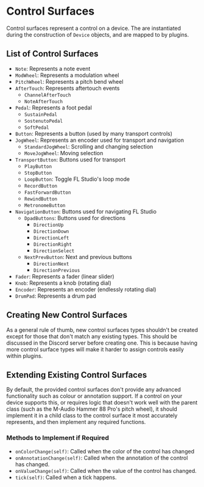 
# Control Surfaces

Control surfaces represent a control on a device. The are instantiated during
the construction of `Device` objects, and are mapped to by plugins.

## List of Control Surfaces

* `Note`: Represents a note event
* `ModWheel`: Represents a modulation wheel
* `PitchWheel`: Represents a pitch bend wheel
* `AfterTouch`: Represents aftertouch events
    * `ChannelAfterTouch`
    * `NoteAfterTouch`
* `Pedal`: Represents a foot pedal
    * `SustainPedal`
    * `SostenutoPedal`
    * `SoftPedal`
* `Button`: Represents a button (used by many transport controls)
* `JogWheel`: Represents an encoder used for transport and navigation
    * `StandardJogWheel`: Scrolling and changing selection
    * `MoveJogWheel`: Moving selection
* `TransportButton`: Buttons used for transport
    * `PlayButton`
    * `StopButton`
    * `LoopButton`: Toggle FL Studio's loop mode
    * `RecordButton`
    * `FastForwardButton`
    * `RewindButton`
    * `MetronomeButton`
* `NavigationButton`: Buttons used for navigating FL Studio
    * `DpadButtons`: Buttons used for directions
        * `DirectionUp`
        * `DirectionDown`
        * `DirectionLeft`
        * `DirectionRight`
        * `DirectionSelect`
    * `NextPrevButton`: Next and previous buttons
        * `DirectionNext`
        * `DirectionPrevious`
* `Fader`: Represents a fader (linear slider)
* `Knob`: Represents a knob (rotating dial)
* `Encoder`: Represents an encoder (endlessly rotating dial)
* `DrumPad`: Represents a drum pad

## Creating New Control Surfaces

As a general rule of thumb, new control surfaces types shouldn't be created
except for those that don't match any existing types. This should be discussed
in the Discord server before creating one. This is because having more control
surface types will make it harder to assign controls easily within plugins.

## Extending Existing Control Surfaces

By default, the provided control surfaces don't provide any advanced
functionality such as colour or annotation support. If a control on your device
supports this, or requires logic that doesn't work well with the parent class
(such as the M-Audio Hammer 88 Pro's pitch wheel), it should implement it in a
child class to the control surface it most accurately represents, and then
implement any required functions.

### Methods to Implement if Required
* `onColorChange(self)`: Called when the color of the control has changed
* `onAnnotationChange(self)`: Called when the annotation of the control has
  changed.
* `onValueChange(self)`: Called when the value of the control has changed.
* `tick(self)`: Called when a tick happens.
